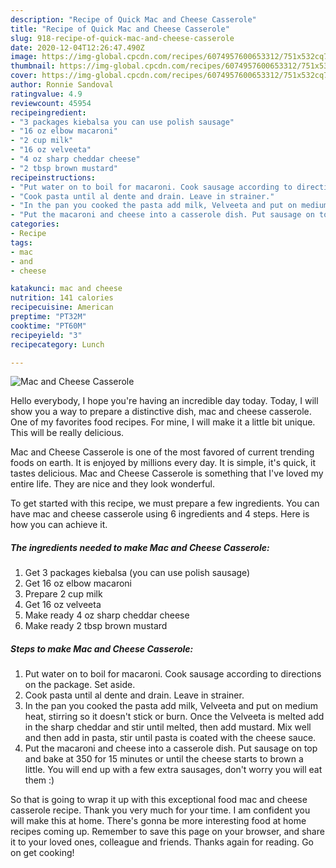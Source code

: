 ```yaml
---
description: "Recipe of Quick Mac and Cheese Casserole"
title: "Recipe of Quick Mac and Cheese Casserole"
slug: 918-recipe-of-quick-mac-and-cheese-casserole
date: 2020-12-04T12:26:47.490Z
image: https://img-global.cpcdn.com/recipes/6074957600653312/751x532cq70/mac-and-cheese-casserole-recipe-main-photo.jpg
thumbnail: https://img-global.cpcdn.com/recipes/6074957600653312/751x532cq70/mac-and-cheese-casserole-recipe-main-photo.jpg
cover: https://img-global.cpcdn.com/recipes/6074957600653312/751x532cq70/mac-and-cheese-casserole-recipe-main-photo.jpg
author: Ronnie Sandoval
ratingvalue: 4.9
reviewcount: 45954
recipeingredient:
- "3 packages kiebalsa you can use polish sausage"
- "16 oz elbow macaroni"
- "2 cup milk"
- "16 oz velveeta"
- "4 oz sharp cheddar cheese"
- "2 tbsp brown mustard"
recipeinstructions:
- "Put water on to boil for macaroni. Cook sausage according to directions on the package. Set aside."
- "Cook pasta until al dente and drain. Leave in strainer."
- "In the pan you cooked the pasta add milk, Velveeta and put on medium heat, stirring so it doesn&#39;t stick or burn. Once the Velveeta is melted add in the sharp cheddar and stir until melted, then add mustard. Mix well and then add in pasta, stir until pasta is coated with the cheese sauce."
- "Put the macaroni and cheese into a casserole dish. Put sausage on top and bake at 350 for 15 minutes or until the cheese starts to brown a little. You will end up with a few extra sausages, don&#39;t worry you will eat them :)"
categories:
- Recipe
tags:
- mac
- and
- cheese

katakunci: mac and cheese 
nutrition: 141 calories
recipecuisine: American
preptime: "PT32M"
cooktime: "PT60M"
recipeyield: "3"
recipecategory: Lunch

---
```



![Mac and Cheese Casserole](https://img-global.cpcdn.com/recipes/6074957600653312/751x532cq70/mac-and-cheese-casserole-recipe-main-photo.jpg)

Hello everybody, I hope you're having an incredible day today. Today, I will show you a way to prepare a distinctive dish, mac and cheese casserole. One of my favorites food recipes. For mine, I will make it a little bit unique. This will be really delicious.

Mac and Cheese Casserole is one of the most favored of current trending foods on earth. It is enjoyed by millions every day. It is simple, it's quick, it tastes delicious. Mac and Cheese Casserole is something that I've loved my entire life. They are nice and they look wonderful.




To get started with this recipe, we must prepare a few ingredients. You can have mac and cheese casserole using 6 ingredients and 4 steps. Here is how you can achieve it.

<!--inarticleads1-->

##### The ingredients needed to make Mac and Cheese Casserole:

1. Get 3 packages kiebalsa (you can use polish sausage)
1. Get 16 oz elbow macaroni
1. Prepare 2 cup milk
1. Get 16 oz velveeta
1. Make ready 4 oz sharp cheddar cheese
1. Make ready 2 tbsp brown mustard




<!--inarticleads2-->

##### Steps to make Mac and Cheese Casserole:

1. Put water on to boil for macaroni. Cook sausage according to directions on the package. Set aside.
1. Cook pasta until al dente and drain. Leave in strainer.
1. In the pan you cooked the pasta add milk, Velveeta and put on medium heat, stirring so it doesn&#39;t stick or burn. Once the Velveeta is melted add in the sharp cheddar and stir until melted, then add mustard. Mix well and then add in pasta, stir until pasta is coated with the cheese sauce.
1. Put the macaroni and cheese into a casserole dish. Put sausage on top and bake at 350 for 15 minutes or until the cheese starts to brown a little. You will end up with a few extra sausages, don&#39;t worry you will eat them :)




So that is going to wrap it up with this exceptional food mac and cheese casserole recipe. Thank you very much for your time. I am confident you will make this at home. There's gonna be more interesting food at home recipes coming up. Remember to save this page on your browser, and share it to your loved ones, colleague and friends. Thanks again for reading. Go on get cooking!
